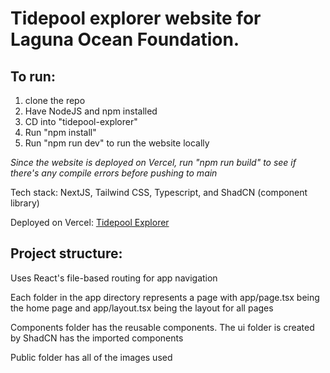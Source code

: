 # Tidepool explorer website for Laguna Ocean Foundation.

## To run: 
1. clone the repo
2. Have NodeJS and npm installed
3. CD into "tidepool-explorer"
4. Run "npm install"
5. Run "npm run dev" to run the website locally

*Since the website is deployed on Vercel, run "npm run build" to see if there's any compile errors before pushing to main*

Tech stack: NextJS, Tailwind CSS, Typescript, and ShadCN (component library)

Deployed on Vercel: [Tidepool Explorer](https://laguna-ocean-foundation.vercel.app/)

## Project structure:
Uses React's file-based routing for app navigation

Each folder in the app directory represents a page with app/page.tsx being the home page and app/layout.tsx being the layout for all pages

Components folder has the reusable components. The ui folder is created by ShadCN has the imported components

Public folder has all of the images used
